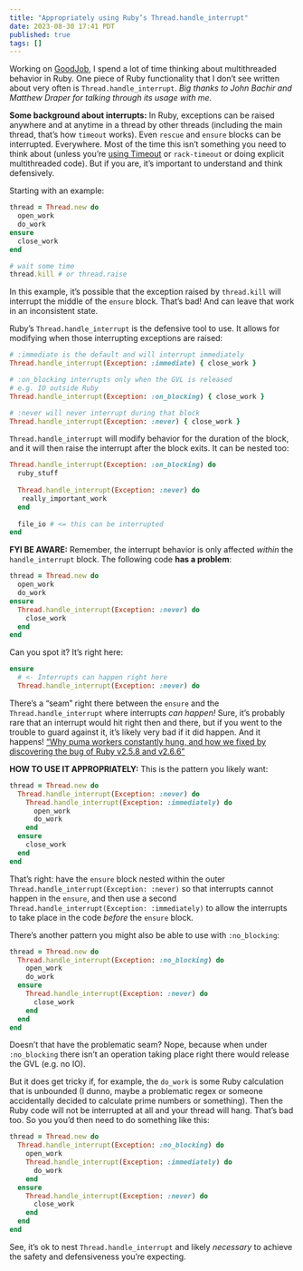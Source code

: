 ```yaml
---
title: "Appropriately using Ruby’s Thread.handle_interrupt"
date: 2023-08-30 17:41 PDT
published: true
tags: []
---
```


Working on [GoodJob](https://github.com/bensheldon/good_job), I spend a lot of time thinking about multithreaded behavior in Ruby. One piece of Ruby functionality that I don’t see written about very often is `Thread.handle_interrupt`. _Big thanks to John Bachir and Matthew Draper for talking through its usage with me._

**Some background about interrupts:** In Ruby, exceptions can be raised anywhere and at anytime in a thread by other threads (including the main thread, that’s how `timeout` works). Even `rescue` and  `ensure` blocks can be interrupted. Everywhere. Most of the time this isn’t something you need to think about (unless you’re [using Timeout](https://github.com/ankane/the-ultimate-guide-to-ruby-timeouts) or `rack-timeout` or doing explicit multithreaded code). But if you are, it’s important to understand and think defensively. 

Starting with an example:

```ruby
thread = Thread.new do 
  open_work
  do_work
ensure
  close_work
end

# wait some time
thread.kill # or thread.raise
```

In this example, it’s possible that the exception raised by `thread.kill` will interrupt the middle of the `ensure` block. That’s bad! And can leave that work in an inconsistent state. 

Ruby’s `Thread.handle_interrupt` is the defensive tool to use. It allows for modifying when those interrupting exceptions are raised:

```ruby
# :immediate is the default and will interrupt immediately
Thread.handle_interrupt(Exception: :immediate) { close_work }

# :on_blocking interrupts only when the GVL is released 
# e.g. IO outside Ruby
Thread.handle_interrupt(Exception: :on_blocking) { close_work }

# :never will never interrupt during that block
Thread.handle_interrupt(Exception: :never) { close_work }
```

`Thread.handle_interrupt` will modify behavior for the duration of the block, and it will then raise the interrupt after the block exits. It can be nested too:

```ruby
Thread.handle_interrupt(Exception: :on_blocking) do
  ruby_stuff
  
  Thread.handle_interrupt(Exception: :never) do
   really_important_work
  end
  
  file_io # <= this can be interrupted
end  
```

**FYI BE AWARE:** Remember, the interrupt behavior is only affected _within_ the `handle_interrupt` block. The following code **has a problem**:

```ruby
thread = Thread.new do 
  open_work
  do_work
ensure
  Thread.handle_interrupt(Exception: :never) do
    close_work
  end
end
```

Can you spot it? It’s right here:

```ruby
ensure
  # <- Interrupts can happen right here
  Thread.handle_interrupt(Exception: :never) do
```

There’s a “seam” right there between the `ensure` and the `Thread.handle_interrupt` where interrupts _can happen!_ Sure, it’s probably rare that an interrupt would hit right then and there, but if you went to the trouble to guard against it, it’s likely very bad if it did happen. And it happens!  [“Why puma workers constantly hung, and how we fixed by discovering the bug of Ruby v2.5.8 and v2.6.6”](https://itnext.io/why-puma-workers-constantly-hung-and-how-we-fixed-by-discovering-the-bug-of-ruby-v2-5-8-and-v2-6-6-7fa0fd0a1958)

**HOW TO USE IT APPROPRIATELY:** This is the pattern you likely want:

```ruby
thread = Thread.new do 
  Thread.handle_interrupt(Exception: :never) do
    Thread.handle_interrupt(Exception: :immediately) do
      open_work
      do_work
    end
  ensure
    close_work
  end
end
```

That’s right: have the `ensure` block nested within the outer `Thread.handle_interrupt(Exception: :never)` so that interrupts cannot happen in the `ensure`, and then use a second `Thread.handle_interrupt(Exception: :immediately)` to allow the interrupts to take place in the code _before_ the `ensure` block.

There’s another pattern you might also be able to use with `:no_blocking`:

```ruby
thread = Thread.new do 
  Thread.handle_interrupt(Exception: :no_blocking) do
    open_work
    do_work
  ensure
    Thread.handle_interrupt(Exception: :never) do
      close_work
    end
  end
end
```

Doesn’t that have the problematic seam? Nope, because when under `:no_blocking` there isn’t an operation taking place right there would release the GVL (e.g. no IO). 

But it does get tricky if, for example, the `do_work` is some Ruby calculation that is unbounded (I dunno, maybe a problematic regex or someone accidentally decided to calculate prime numbers or something). Then the Ruby code will not be interrupted at all and your thread will hang. That’s bad too. So you you’d then need to do something like this:

```ruby
thread = Thread.new do 
  Thread.handle_interrupt(Exception: :no_blocking) do
    open_work
    Thread.handle_interrupt(Exception: :immediately) do
      do_work
    end
  ensure
    Thread.handle_interrupt(Exception: :never) do
      close_work
    end
  end
end
``` 

See, it’s ok to nest `Thread.handle_interrupt` and likely _necessary_ to achieve the safety and defensiveness you’re expecting.
